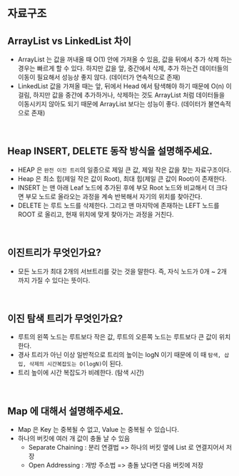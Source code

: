 # `자료구조`

## ArrayList vs LinkedList 차이

- ArrayList 는 값을 꺼내올 때 O(1) 안에 가져올 수 있음, 값을 뒤에서 추가 삭제 하는 경우는 빠르게 할 수 있다. 하지만 값을 앞, 중간에서 삭제, 추가 하는건 데이터들의 이동이 필요해서 성능상 좋지 않다. (데이터가 연속적으로 존재)
- LinkedList 값을 가져올 때는 앞, 뒤에서 Head 에서 탐색해야 하기 때문에 O(n) 이 걸림, 하지만 값을 중간에 추가하거나, 삭제하는 것도 ArrayList 처럼 데이터들을 이동시키지 않아도 되기 때문에 ArrayList 보다는 성능이 좋다. (데이터가 불연속적으로 존재)

<br>

## Heap INSERT, DELETE 동작 방식을 설명해주세요.

- HEAP 은 `완전 이진 트리`의 일종으로 제일 큰 값, 제일 작은 값을 찾는 자료구조이다.
- Heap 은 최소 힙(제일 작은 값이 Root), 최대 힙(제일 큰 값이 Root)이 존재한다. 
- INSERT 는 맨 아래 Leaf 노드에 추가된 후에 부모 Root 노드와 비교해서 더 크다면 부모 노드로 올라오는 과정을 계속 반복해서 자기의 위치를 찾아간다.
- DELETE 는 루트 노드를 삭제한다. 그리고 맨 마지막에 존재하는 LEFT 노드를 ROOT 로 올리고, 현재 위치에 맞게 찾아가는 과정을 거친다.

<br>

## 이진트리가 무엇인가요?

- 모든 노드가 최대 2개의 서브트리를 갖는 것을 말한다. 즉, 자식 노드가 0개 ~ 2개 까지 가질 수 있다는 뜻이다. 

<br>

## 이진 탐색 트리가 무엇인가요?

- 루트의 왼쪽 노드는 루트보다 작은 값, 루트의 오른쪽 노드는 루트보다 큰 값이 위치한다. 
- 경사 트리가 아닌 이상 일반적으로 트리의 높이는 logN 이기 때문에 이 때 `탐색, 삽입, 삭제의 시간복잡도는 O(logN)`이 된다.
- 트리 높이에 시간 복잡도가 비례한다. (탐색 시간)

<br>

## Map 에 대해서 설명해주세요. 

- Map 은 Key 는 중복될 수 없고, Value 는 중복될 수 있습니다.
- 하나의 버킷에 여러 개 값이 충돌 날 수 있음
  - Separate Chaining : 분리 연결법 => 하나의 버킷 옆에 List 로 연결지어서 저장
  - Open Addressing : 개방 주소법 => 충돌 났다면 다음 버킷에 저장